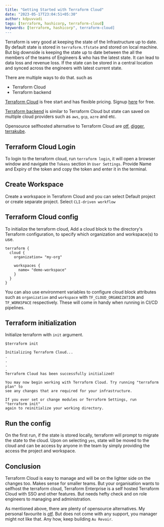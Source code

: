 ```yaml
---
title: "Getting Started with Terraform Cloud"
date: "2023-05-17T23:04:51+05:30"
author: kdpuvvadi
tags: [terraform, hashicorp, terraform-cloud]
keywords: [terraform, hashicorp", terraform-cloud]
---
```


Terraform is very good at keeping the state of the Infrastructure up to date. By default state is stored in `terraform.tfstate` and stored on local machine. But big downside is keeping the state up to date between the all the members of the teams of Engineers & who has the latest state. It can lead to data loss and revenue loss. If the state can be stored in a central location and synced across the engineers with
latest current state.

There are multiple ways to do that. such as

- Terraform Cloud
- Terraform backend

[Terraform Cloud](https://app.terraform.io/) is free start and has flexible pricing. Signup [here](https://app.terraform.io/public/signup/account) for free.

[Terraform backend](https://developer.hashicorp.com/terraform/language/settings/backends/configuration) is similar to Terraform Cloud but state can saved on multiple cloud providers such as `aws`, `gcp`, `azre` and etc.

Opensource selfhosted alternative to Terraform Cloud are [otf](https://github.com/leg100/otf), [digger](https://github.com/diggerhq/digger), [terrakube](https://github.com/AzBuilder/terrakube).

## Terraform Cloud Login

To login to the terraform cloud, run `terraform login`, it will open a browser window and navigate the `Tokens` section in `User Settings`. Provide Name and Expiry of the token and copy the token and enter it in the terminal.

## Create Workspace

Create a workspace in Terraform Cloud and you can select Default project or create separate project. Select `CLI-driven workflow`

## Terraform Cloud config

To initialize the terraform cloud, Add a cloud block to the directory's Terraform configuration, to specify which organization and workspace(s) to use.

```hcl
terraform {
  cloud {
    organization= "my-org"

    workspaces {
      name= "demo-workspace"
    }
  }
}
```

You can also use environment variables to configure cloud block attributes such as `organization` and `workspace` with `TF_CLOUD_ORGANIZATION` and `TF_WORKSPACE` respectively. These will come in handy when running in CI/CD pipelines.

## Terraform initialization

Initialize terraform with `init` argument.

```shell
$terraform init

Initializing Terraform Cloud...
.
.
.
.
Terraform Cloud has been successfully initialized!

You may now begin working with Terraform Cloud. Try running "terraform plan" to
see any changes that are required for your infrastructure.

If you ever set or change modules or Terraform Settings, run "terraform init"
again to reinitialize your working directory.
```

## Run the config

On the first run, if the state is stored locally, terraform will prompt to migrate the state to the cloud. Upon on selecting `yes`, state will be moved to the cloud and can be access by anyone in the team by simply providing the access the project and workspace.

## Conclusion

Terraform Cloud is easy to manage and will be on the lighter side on the changes too. Makes sense for smaller teams. But your organisation wants to selfhost the terraform cloud, Terraform Enterprise is a self hosted Terraform Cloud with SSO and other features. But needs hefty check and on role engineers to managing and administration.

As mentioned above, there are plenty of opensource alternatives. My personal favourite is [otf](https://github.com/leg100/otf). But does not come with any support, you manager might not like that. Any how, keep building `Au Revoir`.
